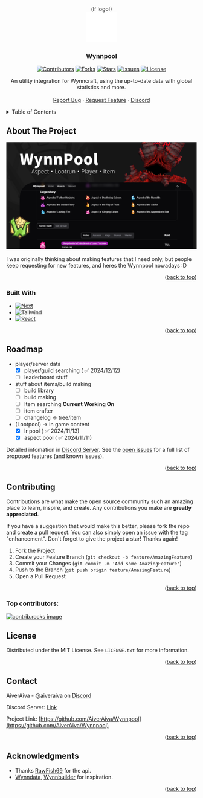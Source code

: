 <!-- Improved compatibility of back to top link: See: https://github.com/othneildrew/Best-README-Template/pull/73 -->
<a id="readme-top"></a>
<!--
*** Thanks for checking out the Best-README-Template. If you have a suggestion
*** that would make this better, please fork the repo and create a pull request
*** or simply open an issue with the tag "enhancement".
*** Don't forget to give the project a star!
*** Thanks again! Now go create something AMAZING! :D
-->



<!-- PROJECT SHIELDS -->

<!-- PROJECT LOGO -->
<br />
<div align="center">
  <span>(lf logo!)</span>
  <br />
  <a href="https://github.com/github_username/repo_name">
    <img src="public/vercel.svg" alt="Logo" width="80" height="80">
  </a>
  
  <h3 align="center">Wynnpool</h3>
  <p align="center">
    <a href="https://github.com/AiverAiva/Wynnpool/graphs/contributors"><img src="https://img.shields.io/github/contributors/AiverAiva/Wynnpool.svg?style=for-the-badge" alt="Contributors"></a>
    <a href="https://github.com/AiverAiva/Wynnpool/network/members"><img src="https://img.shields.io/github/forks/AiverAiva/Wynnpool.svg?style=for-the-badge" alt="Forks"></a>
    <a href="https://github.com/AiverAiva/Wynnpool/stargazers"><img src="https://img.shields.io/github/stars/AiverAiva/Wynnpool.svg?style=for-the-badge" alt="Stars"></a>
    <a href="https://github.com/AiverAiva/Wynnpool/issues"><img src="https://img.shields.io/github/issues/AiverAiva/Wynnpool.svg?style=for-the-badge" alt="Issues"></a>
    <a href="https://github.com/AiverAiva/Wynnpool/blob/main/LICENSE.txt"><img src="https://img.shields.io/github/license/AiverAiva/Wynnpool.svg?style=for-the-badge" alt="License"></a>
  </p>
  <p align="center">
    An utility integration for Wynncraft, using the up-to-date data with global statistics and more.
    <br />
<!--     <a href="https://github.com/AiverAiva/Wynnpool"><strong>Explore the docs »</strong></a>
    <br /> -->
    <br />
<!--     <a href="https://github.com/AiverAiva/Wynnpool">View Demo</a>
    · -->
    <a href="https://github.com/AiverAiva/Wynnpool/issues/new?labels=bug&template=bug-report---.md">Report Bug</a>
    ·
    <a href="https://github.com/AiverAiva/Wynnpool/issues/new?labels=enhancement&template=feature-request---.md">Request Feature</a>
    ·
    <a href="https://discord.gg/QVxPPqHFMk">Discord</a>
  </p>
</div>



<!-- TABLE OF CONTENTS -->
<details>
  <summary>Table of Contents</summary>
  <ol>
    <li>
      <a href="#about-the-project">About The Project</a>
      <ul>
        <li><a href="#built-with">Built With</a></li>
      </ul>
    </li>
<!--     <li>
      <a href="#getting-started">Getting Started</a>
      <ul>
        <li><a href="#prerequisites">Prerequisites</a></li>
        <li><a href="#installation">Installation</a></li>
      </ul>
    </li>
    <li><a href="#usage">Usage</a></li>
    <li><a href="#roadmap">Roadmap</a></li> -->
    <li><a href="#contributing">Contributing</a></li>
    <li><a href="#license">License</a></li>
    <li><a href="#contact">Contact</a></li>
<!--     <li><a href="#acknowledgments">Acknowledgments</a></li> -->
  </ol>
</details>



<!-- ABOUT THE PROJECT -->
## About The Project

[![Product Name Screen Shot][product-screenshot]](https://example.com)

I was originally thinking about making features that I need only, but people keep requesting for new features, and heres the Wynnpool nowadays :D

<p align="right">(<a href="#readme-top">back to top</a>)</p>



### Built With

* [![Next][Next.js]][Next-url]
* ![Tailwind][Tailwind]
* [![React][React.js]][React-url]

<p align="right">(<a href="#readme-top">back to top</a>)</p>



<!-- GETTING STARTED -->
<!-- ## Getting Started

This is an example of how you may give instructions on setting up your project locally.
To get a local copy up and running follow these simple example steps.

### Prerequisites

This is an example of how to list things you need to use the software and how to install them.
* npm
  ```sh
  npm install npm@latest -g
  ```

### Installation

1. Get a free API Key at [https://example.com](https://example.com)
2. Clone the repo
   ```sh
   git clone https://github.com/github_username/repo_name.git
   ```
3. Install NPM packages
   ```sh
   npm install
   ```
4. Enter your API in `config.js`
   ```js
   const API_KEY = 'ENTER YOUR API';
   ```
5. Change git remote url to avoid accidental pushes to base project
   ```sh
   git remote set-url origin github_username/repo_name
   git remote -v # confirm the changes
   ```

<p align="right">(<a href="#readme-top">back to top</a>)</p>
-->


<!-- USAGE EXAMPLES -->
<!--## Usage

Use this space to show useful examples of how a project can be used. Additional screenshots, code examples and demos work well in this space. You may also link to more resources.

_For more examples, please refer to the [Documentation](https://example.com)_

<p align="right">(<a href="#readme-top">back to top</a>)</p>

-->

<!-- ROADMAP -->
## Roadmap

- player/server data
    - [x] player/guild searching ( :white_check_mark: 2024/12/12)
    - [ ] leaderboard stuff
- stuff about items/build making
    - [ ] build library
    - [ ] build making
    - [ ] Item searching __Current Working On__
    - [ ] item crafter
    - [ ] changelog -> tree/item
- (Lootpool) -> in game content 
    - [x] lr pool ( :white_check_mark: 2024/11/13)
    - [x] aspect pool  ( :white_check_mark: 2024/11/11) 

Detailed infomation in [Discord Server](https://discord.gg/QVxPPqHFMk).
See the [open issues](https://github.com/github_username/repo_name/issues) for a full list of proposed features (and known issues).

<p align="right">(<a href="#readme-top">back to top</a>)</p>



<!-- CONTRIBUTING -->
## Contributing

Contributions are what make the open source community such an amazing place to learn, inspire, and create. Any contributions you make are **greatly appreciated**.

If you have a suggestion that would make this better, please fork the repo and create a pull request. You can also simply open an issue with the tag "enhancement".
Don't forget to give the project a star! Thanks again!

1. Fork the Project
2. Create your Feature Branch (`git checkout -b feature/AmazingFeature`)
3. Commit your Changes (`git commit -m 'Add some AmazingFeature'`)
4. Push to the Branch (`git push origin feature/AmazingFeature`)
5. Open a Pull Request

<p align="right">(<a href="#readme-top">back to top</a>)</p>

### Top contributors:

<a href="https://github.com/AiverAiva/Wynnpool/graphs/contributors">
  <img src="https://contrib.rocks/image?repo=AiverAiva/Wynnpool" alt="contrib.rocks image" />
</a>



<!-- LICENSE -->
## License

Distributed under the MIT License. See `LICENSE.txt` for more information.

<p align="right">(<a href="#readme-top">back to top</a>)</p>



<!-- CONTACT -->
## Contact

AiverAiva - @aiveraiva on [Discord](https://discord.com/)

Discord Server: [Link](https://discord.gg/QVxPPqHFMk)

Project Link: [https://github.com/AiverAiva/Wynnpool](https://github.com/AiverAiva/Wynnpool)

<p align="right">(<a href="#readme-top">back to top</a>)</p>



<!-- ACKNOWLEDGMENTS -->
## Acknowledgments

* Thanks [RawFish69](https://github.com/RawFish69) for the api.
* [Wynndata](https://www.wynndata.tk/), [Wynnbuilder](https://github.com/wynnbuilder/wynnbuilder.github.io) for inspiration.

<p align="right">(<a href="#readme-top">back to top</a>)</p>



<!-- MARKDOWN LINKS & IMAGES -->
<!-- https://www.markdownguide.org/basic-syntax/#reference-style-links -->
[product-screenshot]: public/images/og-image.png
[Next.js]: https://img.shields.io/badge/next.js-000000?style=for-the-badge&logo=nextdotjs&logoColor=white
[Next-url]: https://nextjs.org/
[React.js]: https://img.shields.io/badge/React-20232A?style=for-the-badge&logo=react&logoColor=61DAFB
[Tailwind]: https://img.shields.io/badge/Tailwind-20232A?style=for-the-badge&logo=tailwindcss
[React-url]: https://reactjs.org/
 

